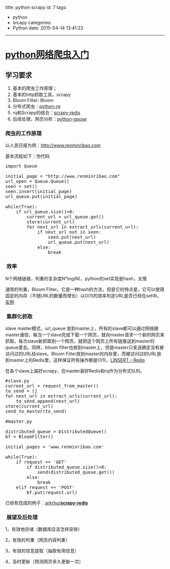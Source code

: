 title: python scrapy
id: 7
tags:
  - python
  - srcapy
categories:
  - Python
date: 2015-04-14 13:41:23

---

# [python网络爬虫入门](http://mp.weixin.qq.com/s?__biz=MzA4MjEyNTA5Mw==&amp;mid=206006839&amp;idx=1&amp;sn=568201291c68761da6cf873c1a7c5ef4&amp;scene=1&amp;key=2e5b2e802b7041cff91e825029c4e8dffd7e57e0850ce3f6ceddf95fa83fc9ef1a791f79976a57d5d12b17ba4373880d&amp;ascene=1&amp;uin=NTQ2NzM3NjAw&amp;devicetype=webwx&amp;version=70000001&amp;pass_ticket=JB%2FEpXYFNKiCkydl90TMnZcFgfueNnKbRfxBhEiBP5NJ5bt3KKdkREjW664WzO%2Fs "python网络爬虫入门")

## **学习要求**

1.  基本的爬虫工作原理；
2.  基本的http抓取工具，scrapy
3.  Bloom Filter: Bloom
4.  分布式爬虫：[python-rq](https://github.com/nvie/rq)
5.  rq和Scrapy的结合：[scrapy-redis](https://github.com/darkrho/scrapy-redis)
6.  后续处理，网页分析：[python-goose](https://github.com/grangier/python-goose)

### 爬虫的工作原理

以人民日报为例：http://www.renminribao.com

基本流程如下：伪代码
<pre>import Queue

initial_page = "http://www.renminribao.com"
url_open = Queue.Queue()
seen = set()
seen.insert(initial_page)
url_queue.put(initial_page)

while(True):
    if url_queue.size()&gt;0:
        current_url = url_queue.get()
        store(current_url)
        for next_url in extract_urls(current_url):
            if next_url not in seen:
                seen.put(next_url)
                url_queue.put(next_url)
            else:
                break</pre>

###  效率

N个网络链接，判重的复杂度N*log(N)，python的set实现是hash，太慢

通常的判重，Bloom Filter。它是一种hash的方法，但是它的特点是，它可以使用固定的内存（不随URL的数量而增长）以O(1)的效率判定URL是否已经在set中。[实例](http://billmill.org/bloomfilter-tutorial/)

###  集群化抓取

slave master模式，url_queue 放到master上，所有的slave都可以通过网络跟master通信，每当一个slave完成下载一个网页，就向master请求一个新的网页来抓取，每次slave新抓取到一个网页，就把这个网页上所有链接送到master的queue里去。同样，bloom filter也放到master上，但是master只发送确定没有被访问过的URL给slave。Bloom Filter放到master的内存里，而被访问过的URL放到master上的Redis里，这样保证所有操作都是O(1)，[LINSERT – Redis](http://redis.io/documentation)

在各个slave上装好scrapy，在master装好Redis和rq作为分布式队列。
<pre>#slave.py
current_url = request_from_master()
to_send = []
for next_url in extract_urls(current_url):
    to_send.append(next_url)
store(current_url)
send_to_master(to_send)

#master.py

distributed_queue = DistributedQueue()
bf = BloomFilter()

initial_pages = 'www.renminribao.com'

while(True):
    if request == 'GET'
        if distributed_queue.size()&gt;0:
            send(distributed_queue.get())
        else:
            break
    elif request == 'POST'
        bf.put(request.url)</pre>
已经有现成的例子：[<span class="author">arkrho</span><span class="path-divider">/</span>**scrapy-redis**](https://github.com/darkrho/scrapy-redis)

###  展望及后处理

1，有效地存储（数据库应该怎样安排）

2，有效的判重（网页内容判重）

3，有效的信息提取（抽取有用信息）

4，及时更新（预测网页多久更新一次）